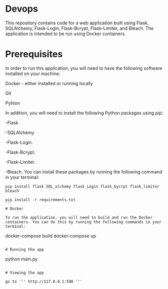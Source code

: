 # Devops

This repository contains code for a web application built using Flask, SQLAlchemy, Flask-Login, Flask-Bcrypt, Flask-Limiter, and Bleach. The application is intended to be run using Docker containers.

# Prerequisites
In order to run this application, you will need to have the following software installed on your machine:

Docker - either installed or running locally

Git

Pyhton

In addition, you will need to install the following Python packages using pip:

-Flask

-SQLAlchemy

-Flask-Login.

-Flask-Bcrypt.

-Flask-Limiter.

-Bleach.
You can install these packages by running the following command in your terminal:

```
pip install flask SQL_alchemy flask_Login flask_bycrpt flask_limiter bleach
```
```
pip install -r requirements.txt
``
# Docker

To run the application, you will need to build and run the Docker containers. You can do this by running the following commands in your terminal:

```
docker-compose build
docker-compose up
```

# Running the app

```
python main.py
```

# Viewing the app

go to ''' http://127.0.0.1:500 '''
